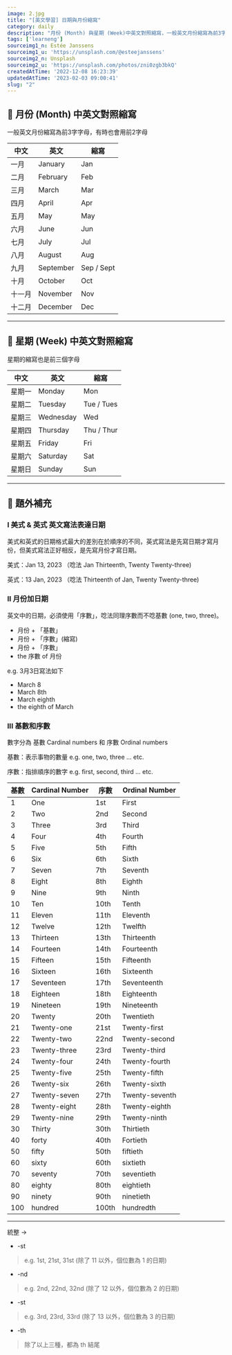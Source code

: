 ```yaml
---
image: 2.jpg
title: "[英文學習] 日期與月份縮寫"
category: daily
description: "月份 (Month) 與星期 (Week)中英文對照縮寫，一般英文月份縮寫為前3字字母，有時也會用前2字母。像是一月的英文是January，而縮寫可以取JA或是Jan。而星期的縮寫一般也是前三個字母，像是星期一的英文是Monday而縮寫是Mon。"
tags: ['learneng']
sourceimg1_n: Estée Janssens
sourceimg1_u: 'https://unsplash.com/@esteejanssens'
sourceimg2_n: Unsplash
sourceimg2_u: 'https://unsplash.com/photos/zni0zgb3bkQ'
createdAtTime: '2022-12-08 16:23:39'
updatedAtTime: '2023-02-03 09:00:41'
slug: "2"
---
```


## 📆 月份 (Month) 中英文對照縮寫
一般英文月份縮寫為前3字字母，有時也會用前2字母

| 中文   | 英文      | 縮寫       |
| ------ | --------- | ---------- |
| 一月   | January   | Jan        |
| 二月   | February  | Feb        |
| 三月   | March     | Mar        |
| 四月   | April     | Apr        |
| 五月   | May       | May        |
| 六月   | June      | Jun        |
| 七月   | July      | Jul        |
| 八月   | August    | Aug        |
| 九月   | September | Sep / Sept |
| 十月   | October   | Oct        |
| 十一月 | November  | Nov        |
| 十二月 | December  | Dec        |

---

## 📅 星期 (Week) 中英文對照縮寫
星期的縮寫也是前三個字母

| 中文   | 英文     | 縮寫       |
| ------ | -------- | ---------- |
| 星期一 | Monday   | Mon        |
| 星期二 | Tuesday  | Tue / Tues |
| 星期三 | Wednesday| Wed        |
| 星期四 | Thursday | Thu / Thur |
| 星期五 | Friday   | Fri        |
| 星期六 | Saturday | Sat        |
| 星期日 | Sunday   | Sun        |

---

## 📌 題外補充
### I 美式 & 英式 英文寫法表達日期
美式和英式的日期格式最大的差別在於順序的不同，英式寫法是先寫日期才寫月份，但美式寫法正好相反，是先寫月份才寫日期。

美式：Jan 13, 2023 （唸法 Jan Thirteenth, Twenty Twenty-three)

英式：13 Jan, 2023 （唸法 Thirteenth of Jan, Twenty Twenty-three)

### II 月份加日期
英文中的日期，必須使用「序數」，唸法同理序數而不唸基數 (one, two, three)。

- 月份 + 「基數」
- 月份 + 「序數」(縮寫)
- 月份 + 「序數」
- the 序數 of 月份

e.g. 3月3日寫法如下
- March 8
- March 8th
- March eighth
- the eighth of March

### III 基數和序數

數字分為 基數 Cardinal numbers 和 序數 Ordinal numbers

基數：表示事物的數量
e.g. one, two, three ... etc.

序數：指排順序的數字
e.g. first, second, third ... etc.


| 基數 | Cardinal Number | 序數  | Ordinal Number |
| ---- | --------------- | ----  | ---------------|
| 1    | One             | 1st   | First          |
| 2    | Two             | 2nd   | Second         |
| 3    | Three           | 3rd   | Third          |
| 4    | Four            | 4th   | Fourth         |
| 5    | Five            | 5th   | Fifth          |
| 6    | Six             | 6th   | Sixth          |
| 7    | Seven           | 7th   | Seventh        |
| 8    | Eight           | 8th   | Eighth         |
| 9    | Nine            | 9th   | Ninth          |
| 10   | Ten             | 10th  | Tenth          |
| 11   | Eleven          | 11th  | Eleventh       |
| 12   | Twelve          | 12th  | Twelfth        |
| 13   | Thirteen        | 13th  | Thirteenth     |
| 14   | Fourteen        | 14th  | Fourteenth     |
| 15   | Fifteen         | 15th  | Fifteenth      |
| 16   | Sixteen         | 16th  | Sixteenth      |
| 17   | Seventeen       | 17th  | Seventeenth    |
| 18   | Eighteen        | 18th  | Eighteenth     |
| 19   | Nineteen        | 19th  | Nineteenth     |
| 20   | Twenty          | 20th  | Twentieth      |
| 21   | Twenty-one      | 21st  | Twenty-first   |
| 22   | Twenty-two      | 22nd  | Twenty-second  |
| 23   | Twenty-three    | 23rd  | Twenty-third   |
| 24   | Twenty-four     | 24th  | Twenty-fourth  |
| 25   | Twenty-five     | 25th  | Twenty-fifth   |
| 26   | Twenty-six      | 26th  | Twenty-sixth   |
| 27   | Twenty-seven    | 27th  | Twenty-seventh |
| 28   | Twenty-eight    | 28th  | Twenty-eighth  |
| 29   | Twenty-nine     | 29th  | Twenty-ninth   |
| 30   | Thirty          | 30th  | Thirtieth      |
| 40   | forty           | 40th  | Fortieth       |
| 50   | fifty           | 50th  | fiftieth       |
| 60   | sixty           | 60th  | sixtieth       |
| 70   | seventy         | 70th  | seventieth     |
| 80   | eighty          | 80th  | eightieth      |
| 90   | ninety          | 90th  | ninetieth      |
| 100  | hundred         | 100th | hundredth      |

---

統整 →

- -st

> e.g. 1st, 21st, 31st (除了 11 以外，個位數為 1 的日期)

- -nd

> e.g. 2nd, 22nd, 32nd (除了 12 以外，個位數為 2 的日期)

- -st

> e.g. 3rd, 23rd, 33rd (除了 13 以外，個位數為 3 的日期)

- -th

> 除了以上三種，都為 th 結尾
